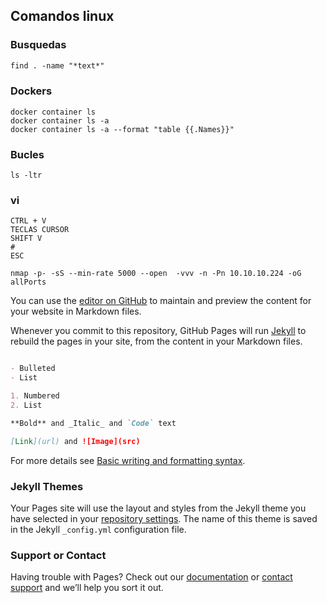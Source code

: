 ## Comandos linux

### Busquedas

```markdown
find . -name "*text*"
```

### Dockers

```
docker container ls 
docker container ls -a
docker container ls -a --format "table {{.Names}}" 
```

### Bucles

```
ls -ltr
```

### vi

```
CTRL + V
TECLAS CURSOR
SHIFT V
#
ESC
```
```
nmap -p- -sS --min-rate 5000 --open  -vvv -n -Pn 10.10.10.224 -oG allPorts
```

You can use the [editor on GitHub](https://github.com/Yumitar/scripts_test/edit/gh-pages/index.md) to maintain and preview the content for your website in Markdown files.

Whenever you commit to this repository, GitHub Pages will run [Jekyll](https://jekyllrb.com/) to rebuild the pages in your site, from the content in your Markdown files.

```markdown

- Bulleted
- List

1. Numbered
2. List

**Bold** and _Italic_ and `Code` text

[Link](url) and ![Image](src)
```

For more details see [Basic writing and formatting syntax](https://docs.github.com/en/github/writing-on-github/getting-started-with-writing-and-formatting-on-github/basic-writing-and-formatting-syntax).

### Jekyll Themes

Your Pages site will use the layout and styles from the Jekyll theme you have selected in your [repository settings](https://github.com/Yumitar/scripts_test/settings/pages). The name of this theme is saved in the Jekyll `_config.yml` configuration file.

### Support or Contact

Having trouble with Pages? Check out our [documentation](https://docs.github.com/categories/github-pages-basics/) or [contact support](https://support.github.com/contact) and we’ll help you sort it out.
